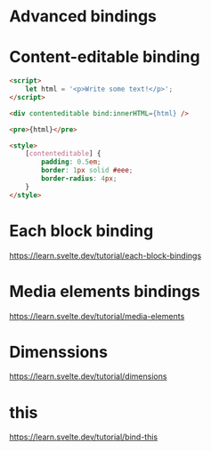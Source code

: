 # Advanced bindings

# Content-editable binding

```html
<script>
	let html = '<p>Write some text!</p>';
</script>

<div contenteditable bind:innerHTML={html} />

<pre>{html}</pre>

<style>
	[contenteditable] {
		padding: 0.5em;
		border: 1px solid #eee;
		border-radius: 4px;
	}
</style>

```

# Each block binding

<https://learn.svelte.dev/tutorial/each-block-bindings>

# Media elements bindings

<https://learn.svelte.dev/tutorial/media-elements>

# Dimenssions

<https://learn.svelte.dev/tutorial/dimensions>

# this

<https://learn.svelte.dev/tutorial/bind-this>


